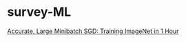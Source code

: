 # survey-ML

[Accurate, Large Minibatch SGD: Training ImageNet in 1 Hour](surveys/training_imagenet_in_one_hour.md)
